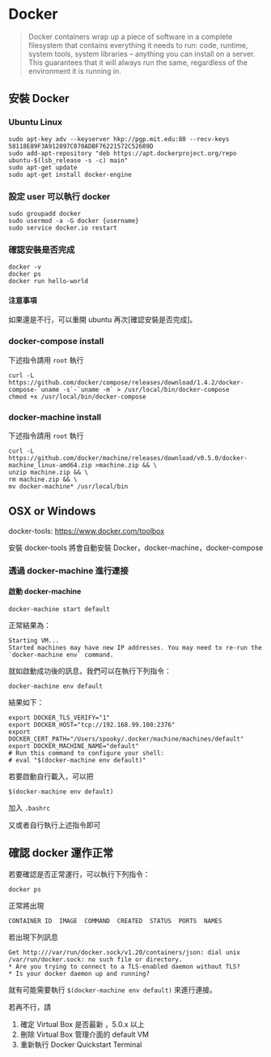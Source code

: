 # Docker

> Docker containers wrap up a piece of software in a complete filesystem that contains everything it needs to run: code, runtime, system tools, system libraries – anything you can install on a server. This guarantees that it will always run the same, regardless of the environment it is running in.

## 安裝 Docker

### Ubuntu Linux

```
sudo apt-key adv --keyserver hkp://pgp.mit.edu:80 --recv-keys 58118E89F3A912897C070ADBF76221572C52609D
sudo add-apt-repository "deb https://apt.dockerproject.org/repo ubuntu-$(lsb_release -s -c) main"
sudo apt-get update
sudo apt-get install docker-engine
```

### 設定 user 可以執行 docker

```
sudo groupadd docker
sudo usermod -a -G docker {username}
sudo service docker.io restart
```

### 確認安裝是否完成

```
docker -v
docker ps
docker run hello-world
```

#### 注意事項

如果還是不行，可以重開 ubuntu 再次[確認安裝是否完成]。

### docker-compose install

下述指令請用 `root` 執行

```
curl -L https://github.com/docker/compose/releases/download/1.4.2/docker-compose-`uname -s`-`uname -m` > /usr/local/bin/docker-compose
chmod +x /usr/local/bin/docker-compose
```

### docker-machine install

下述指令請用 `root` 執行

```
curl -L https://github.com/docker/machine/releases/download/v0.5.0/docker-machine_linux-amd64.zip >machine.zip && \
unzip machine.zip && \
rm machine.zip && \
mv docker-machine* /usr/local/bin
```

OSX or Windows
--------------

docker-tools: https://www.docker.com/toolbox

安裝 docker-tools 將會自動安裝 Docker，docker-machine，docker-compose

### 透過 docker-machine 進行連接

#### 啟動 docker-machine

```
docker-machine start default
```

正常結果為：

```
Starting VM...
Started machines may have new IP addresses. You may need to re-run the `docker-machine env` command.
```

就如啟動成功後的訊息，我們可以在執行下列指令：

```
docker-machine env default
```

結果如下：

```
export DOCKER_TLS_VERIFY="1"
export DOCKER_HOST="tcp://192.168.99.100:2376"
export DOCKER_CERT_PATH="/Users/spooky/.docker/machine/machines/default"
export DOCKER_MACHINE_NAME="default"
# Run this command to configure your shell:
# eval "$(docker-machine env default)"
```

若要啟動自行載入，可以把

```
$(docker-machine env default)
```

加入 `.bashrc`

又或者自行執行上述指令即可

確認 docker 運作正常
--------------------

若要確認是否正常運行，可以執行下列指令：

```
docker ps
```

正常將出現

```
CONTAINER ID  IMAGE  COMMAND  CREATED  STATUS  PORTS  NAMES
```

若出現下列訊息

```
Get http:///var/run/docker.sock/v1.20/containers/json: dial unix /var/run/docker.sock: no such file or directory.
* Are you trying to connect to a TLS-enabled daemon without TLS?
* Is your docker daemon up and running?
```

就有可能需要執行 `$(docker-machine env default)` 來進行連接。

若再不行，請

1.	確定 Virtual Box 是否最新 ，5.0.x 以上
2.	刪除 Virtual Box 管理介面的 default VM
3.	重新執行 Docker Quickstart Terminal
